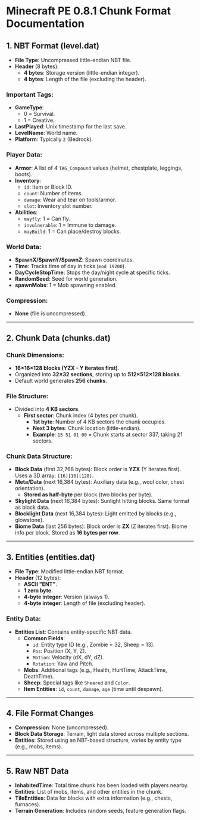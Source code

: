 # Minecraft PE 0.8.1 Chunk Format Documentation

## 1. NBT Format (level.dat)
- **File Type**: Uncompressed little-endian NBT file.
- **Header** (8 bytes):
  - **4 bytes**: Storage version (little-endian integer).
  - **4 bytes**: Length of the file (excluding the header).

### Important Tags:
- **GameType**:
  - 0 = Survival.
  - 1 = Creative.
- **LastPlayed**: Unix timestamp for the last save.
- **LevelName**: World name.
- **Platform**: Typically `2` (Bedrock).

### Player Data:
- **Armor**: A list of 4 `TAG_Compound` values (helmet, chestplate, leggings, boots).
- **Inventory**:
  - `id`: Item or Block ID.
  - `count`: Number of items.
  - `damage`: Wear and tear on tools/armor.
  - `slot`: Inventory slot number.
- **Abilities**:
  - `mayfly`: 1 = Can fly.
  - `invulnerable`: 1 = Immune to damage.
  - `mayBuild`: 1 = Can place/destroy blocks.

### World Data:
- **SpawnX/SpawnY/SpawnZ**: Spawn coordinates.
- **Time**: Tracks time of day in ticks (`mod 19200`).
- **DayCycleStopTime**: Stops the day/night cycle at specific ticks.
- **RandomSeed**: Seed for world generation.
- **spawnMobs**: 1 = Mob spawning enabled.

### Compression:
- **None** (file is uncompressed).

---

## 2. Chunk Data (chunks.dat)
### Chunk Dimensions:
- **16×16×128 blocks (YZX - Y iterates first)**.
- Organized into **32×32 sections**, storing up to **512×512×128 blocks**.
- Default world generates **256 chunks**.

### File Structure:
- Divided into **4 KB sectors**.
  - **First sector**: Chunk index (4 bytes per chunk).
    - **1st byte**: Number of 4 KB sectors the chunk occupies.
    - **Next 3 bytes**: Chunk location (little-endian).
    - **Example**: `15 51 01 00` = Chunk starts at sector 337, taking 21 sectors.

### Chunk Data Structure:
- **Block Data** (first 32,768 bytes): Block order is **YZX** (Y iterates first). Uses a 3D array: `[16][16][128]`.
- **Meta/Data** (next 16,384 bytes): Auxiliary data (e.g., wool color, chest orientation).
  - **Stored as half-byte** per block (two blocks per byte).
- **Skylight Data** (next 16,384 bytes): Sunlight hitting blocks. Same format as block data.
- **Blocklight Data** (next 16,384 bytes): Light emitted by blocks (e.g., glowstone).
- **Biome Data** (last 256 bytes): Block order is **ZX** (Z iterates first). Biome info per block. Stored as **16 bytes per row**.

---

## 3. Entities (entities.dat)
- **File Type**: Modified little-endian NBT format.
- **Header** (12 bytes):
  - **ASCII "ENT"**.
  - **1 zero byte**.
  - **4-byte integer**: Version (always 1).
  - **4-byte integer**: Length of file (excluding header).

### Entity Data:
- **Entities List**: Contains entity-specific NBT data.
  - **Common Fields**:
    - `id`: Entity type ID (e.g., Zombie = 32, Sheep = 13).
    - `Pos`: Position (X, Y, Z).
    - `Motion`: Velocity (dX, dY, dZ).
    - `Rotation`: Yaw and Pitch.
  - **Mobs**: Additional tags (e.g., Health, HurtTime, AttackTime, DeathTime).
  - **Sheep**: Special tags like `Sheared` and `Color`.
  - **Item Entities**: `id`, `count`, `damage`, `age` (time until despawn).

---

## 4. File Format Changes
- **Compression**: None (uncompressed).
- **Block Data Storage**: Terrain, light data stored across multiple sections.
- **Entities**: Stored using an NBT-based structure, varies by entity type (e.g., mobs, items).

---

## 5. Raw NBT Data
- **InhabitedTime**: Total time chunk has been loaded with players nearby.
- **Entities**: List of mobs, items, and other entities in the chunk.
- **TileEntities**: Data for blocks with extra information (e.g., chests, furnaces).
- **Terrain Generation**: Includes random seeds, feature generation flags.
